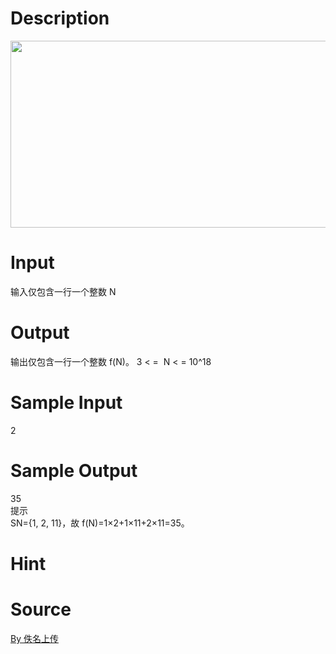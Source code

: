 
# Description

<div class="content"><p><img width="678" height="299" alt="" src="/source/bzoj/4463/img/aHR0cHM6Ly9seWRzeS5jb20vSnVkZ2VPbmxpbmUvdXBsb2FkLzIwMTYwNC8zMzQucG5n.png"/></p></div>

# Input

<div class="content"><p>输入仅包含一行一个整数 N</p></div>

# Output

<div class="content"><p>输出仅包含一行一个整数 f(N)。 3 &lt; =  N &lt; = 10^18</p></div>

# Sample Input

<div class="content"><span class="sampledata">2</span></div>

# Sample Output

<div class="content"><span class="sampledata">35<br/>
提示<br/>
SN={1, 2, 11}，故 f(N)=1×2+1×11+2×11=35。</span></div>

# Hint

<div class="content"><p></p></div>

# Source

<div class="content"><p><a href="problemset.php?search=By 佚名上传">By 佚名上传</a></p></div>

